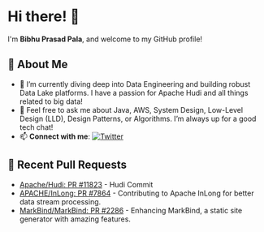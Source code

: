 # Hi there! 👋

I'm **Bibhu Prasad Pala**, and welcome to my GitHub profile!

## 🚀 About Me

- 🌱 I’m currently diving deep into Data Engineering and building robust Data Lake platforms. I have a passion for Apache Hudi and all things related to big data!
- 💬 Feel free to ask me about Java, AWS, System Design, Low-Level Design (LLD), Design Patterns, or Algorithms. I’m always up for a good tech chat!
- 📫 **Connect with me**: [![Twitter](https://img.icons8.com/color/24/000000/twitter-squared.png)](https://twitter.com/bibhupala107)



## 🔧 Recent Pull Requests

- [Apache/Hudi: PR #11823](https://github.com/apache/hudi/pull/11823) - Hudi Commit
- [APACHE/InLong: PR #7864](https://github.com/apache/inlong/pull/7864) - Contributing to Apache InLong for better data stream processing.
- [MarkBind/MarkBind: PR #2286](https://github.com/MarkBind/markbind/pull/2286#issuecomment-1510373893) - Enhancing MarkBind, a static site generator with amazing features.
